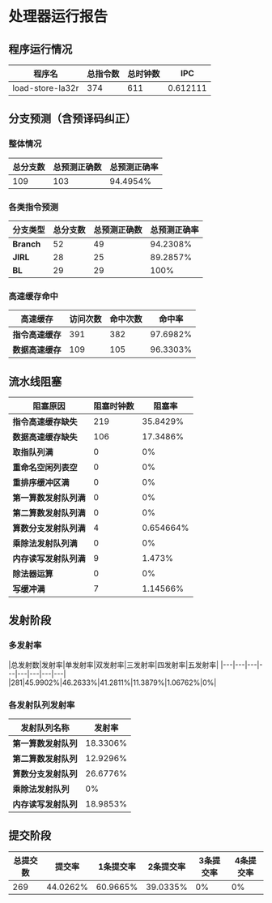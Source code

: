 # 处理器运行报告
## 程序运行情况
|程序名|总指令数|总时钟数|IPC|
|---|---|---|---|
|load-store-la32r|374|611|0.612111|

## 分支预测（含预译码纠正）
### 整体情况
|总分支数|总预测正确数|总预测正确率|
|---|---|---|
|109|103|94.4954%|

### 各类指令预测
|分支类型|总分支数|总预测正确数|总预测正确率|
|---|---|---|---|
|**Branch**| 52 | 49 | 94.2308%|
|**JIRL**| 28 | 25 | 89.2857%|
|**BL**| 29 | 29 | 100%|

### 高速缓存命中
|高速缓存|访问次数|命中次数|命中率|
|---|---|---|---|
|**指令高速缓存**| 391 | 382 | 97.6982%|
|**数据高速缓存**| 109 | 105 | 96.3303%|
## 流水线阻塞
|阻塞原因|阻塞时钟数|阻塞率|
|---|---|---|
|**指令高速缓存缺失**| 219 | 35.8429%|
|**数据高速缓存缺失**| 106 | 17.3486%|
|**取指队列满**| 0 | 0%|
|**重命名空闲列表空**|0 | 0%|
|**重排序缓冲区满**|0 | 0%|
|**第一算数发射队列满**|0 | 0%|
|**第二算数发射队列满**|0 | 0%|
|**算数分支发射队列满**|4 | 0.654664%|
|**乘除法发射队列满**|0 | 0%|
|**内存读写发射队列满**|9 | 1.473%|
|**除法器运算**|0 | 0%|
|**写缓冲满**|7 | 1.14566%|

## 发射阶段
### 多发射率
|总发射数|发射率|单发射率|双发射率|三发射率|四发射率|五发射率|
|---|---|---|---|---|---|---|---|
|281|45.9902%|46.2633%|41.2811%|11.3879%|1.06762%|0%|

### 各发射队列发射率
|发射队列名称|发射率|
|---|---|
|**第一算数发射队列**|18.3306%|
|**第二算数发射队列**|12.9296%|
|**算数分支发射队列**|26.6776%|
|**乘除法发射队列**|0%|
|**内存读写发射队列**|18.9853%|

## 提交阶段
|总提交数|提交率|1条提交率|2条提交率|3条提交率|4条提交率|
|---|---|---|---|---|---|
|269|44.0262%|60.9665%|39.0335%|0%|0%|
